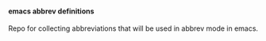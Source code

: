 #### emacs abbrev definitions ####

Repo for collecting abbreviations that will be used in abbrev mode in emacs.
